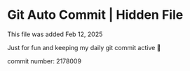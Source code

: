 # Git Auto Commit | Hidden File

This file was added Feb 12, 2025

Just for fun and keeping my daily git commit active 🤪

commit number: 2178009
